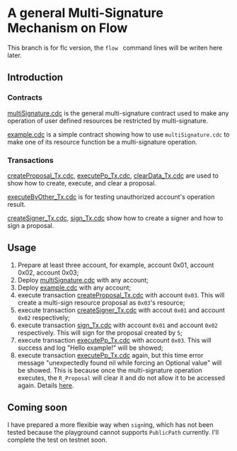 # A general Multi-Signature Mechanism on Flow

This branch is for flc version, the `flow ` command lines will be writen here later.

## Introduction
### Contracts
[multiSignature.cdc](https://github.com/xiyu1984/CadenceCook/blob/main/project/multi-signature/multiSignature.cdc) is the general multi-signature contract used to make any operation of user defined resources be restricted by multi-signature. 

[example.cdc](https://github.com/xiyu1984/CadenceCook/blob/main/project/multi-signature/example.cdc) is a simple contract showing how to use `multiSignature.cdc` to make one of its resource function be a multi-signature operation. 


### Transactions
[createProposal_Tx.cdc](https://github.com/xiyu1984/CadenceCook/blob/main/project/multi-signature/transaction/createProposal_Tx.cdc), [executePp_Tx.cdc](https://github.com/xiyu1984/CadenceCook/blob/main/project/multi-signature/transaction/executePp_Tx.cdc), [clearData_Tx.cdc](https://github.com/xiyu1984/CadenceCook/blob/main/project/multi-signature/transaction/clearData_Tx.cdc) are used to show how to create, execute, and clear a proposal.

[executeByOther_Tx.cdc](https://github.com/xiyu1984/CadenceCook/blob/main/project/multi-signature/transaction/executeByOther_Tx.cdc) is for testing unauthorized account's operation result.

[createSigner_Tx.cdc](https://github.com/xiyu1984/CadenceCook/blob/main/project/multi-signature/transaction/createSigner_Tx.cdc), [sign_Tx.cdc](https://github.com/xiyu1984/CadenceCook/blob/main/project/multi-signature/transaction/sign_Tx.cdc) show how to create a signer and how to sign a proposal.


## Usage
1. Prepare at least three account, for example, account 0x01, account 0x02, account 0x03;
2. Deploy [multiSignature.cdc](https://github.com/xiyu1984/CadenceCook/blob/main/project/multi-signature/multiSignature.cdc) with any account;
3. Deploy [example.cdc](https://github.com/xiyu1984/CadenceCook/blob/main/project/multi-signature/example.cdc) with any account;
4. execute transaction [createProposal_Tx.cdc](https://github.com/xiyu1984/CadenceCook/blob/main/project/multi-signature/transaction/createProposal_Tx.cdc) with account `0x03`. This will create a multi-sign resource proposal as `0x03`'s resource;
5. execute transaction [createSigner_Tx.cdc](https://github.com/xiyu1984/CadenceCook/blob/main/project/multi-signature/transaction/createSigner_Tx.cdc) with accout `0x01` and account `0x02` respectively;
6. execute transaction [sign_Tx.cdc](https://github.com/xiyu1984/CadenceCook/blob/main/project/multi-signature/transaction/sign_Tx.cdc) with account `0x01` and account `0x02` respectively. This will sign for the proposal created by `5`;
7. execute transaction [executePp_Tx.cdc](https://github.com/xiyu1984/CadenceCook/blob/main/project/multi-signature/transaction/executePp_Tx.cdc) with account `0x03`. This will success and log "Hello example!" will be showed;
8. execute transaction [executePp_Tx.cdc](https://github.com/xiyu1984/CadenceCook/blob/main/project/multi-signature/transaction/executePp_Tx.cdc) again, but this time error message "unexpectedly found nil while forcing an Optional value" will be showed. This is because once the multi-signature operation executes, the `R_Proposal` will clear it and do not allow it to be accessed again. Details [here](https://github.com/xiyu1984/CadenceCook/blob/9da201e023bd6bafc09bcb1f93ec85591048d1e0/project/multi-signature/multiSignature.cdc#L100).


## Coming soon
I have prepared a more flexibie way when `sign`ing, which has not been tested because the playground cannot supports `PublicPath` currently.
I'll complete the test on testnet soon.
